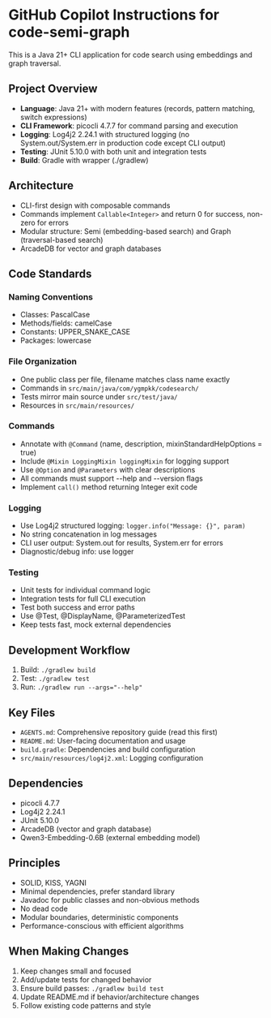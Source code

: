 # GitHub Copilot Instructions for code-semi-graph

This is a Java 21+ CLI application for code search using embeddings and graph traversal.

## Project Overview

- **Language**: Java 21+ with modern features (records, pattern matching, switch expressions)
- **CLI Framework**: picocli 4.7.7 for command parsing and execution
- **Logging**: Log4j2 2.24.1 with structured logging (no System.out/System.err in production code except CLI output)
- **Testing**: JUnit 5.10.0 with both unit and integration tests
- **Build**: Gradle with wrapper (./gradlew)

## Architecture

- CLI-first design with composable commands
- Commands implement `Callable<Integer>` and return 0 for success, non-zero for errors
- Modular structure: Semi (embedding-based search) and Graph (traversal-based search)
- ArcadeDB for vector and graph databases

## Code Standards

### Naming Conventions
- Classes: PascalCase
- Methods/fields: camelCase
- Constants: UPPER_SNAKE_CASE
- Packages: lowercase

### File Organization
- One public class per file, filename matches class name exactly
- Commands in `src/main/java/com/ygmpkk/codesearch/`
- Tests mirror main source under `src/test/java/`
- Resources in `src/main/resources/`

### Commands
- Annotate with `@Command` (name, description, mixinStandardHelpOptions = true)
- Include `@Mixin LoggingMixin loggingMixin` for logging support
- Use `@Option` and `@Parameters` with clear descriptions
- All commands must support --help and --version flags
- Implement `call()` method returning Integer exit code

### Logging
- Use Log4j2 structured logging: `logger.info("Message: {}", param)`
- No string concatenation in log messages
- CLI user output: System.out for results, System.err for errors
- Diagnostic/debug info: use logger

### Testing
- Unit tests for individual command logic
- Integration tests for full CLI execution
- Test both success and error paths
- Use @Test, @DisplayName, @ParameterizedTest
- Keep tests fast, mock external dependencies

## Development Workflow

1. Build: `./gradlew build`
2. Test: `./gradlew test`
3. Run: `./gradlew run --args="--help"`

## Key Files

- `AGENTS.md`: Comprehensive repository guide (read this first)
- `README.md`: User-facing documentation and usage
- `build.gradle`: Dependencies and build configuration
- `src/main/resources/log4j2.xml`: Logging configuration

## Dependencies

- picocli 4.7.7
- Log4j2 2.24.1
- JUnit 5.10.0
- ArcadeDB (vector and graph database)
- Qwen3-Embedding-0.6B (external embedding model)

## Principles

- SOLID, KISS, YAGNI
- Minimal dependencies, prefer standard library
- Javadoc for public classes and non-obvious methods
- No dead code
- Modular boundaries, deterministic components
- Performance-conscious with efficient algorithms

## When Making Changes

1. Keep changes small and focused
2. Add/update tests for changed behavior
3. Ensure build passes: `./gradlew build test`
4. Update README.md if behavior/architecture changes
5. Follow existing code patterns and style
